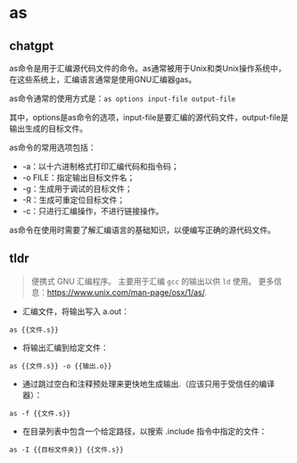 # as 
## chatgpt 
as命令是用于汇编源代码文件的命令。as通常被用于Unix和类Unix操作系统中，在这些系统上，汇编语言通常是使用GNU汇编器gas。

as命令通常的使用方式是：`as options input-file output-file`

其中，options是as命令的选项，input-file是要汇编的源代码文件，output-file是输出生成的目标文件。

as命令的常用选项包括：

- -a：以十六进制格式打印汇编代码和指令码；
- -o FILE：指定输出目标文件名；
- -g：生成用于调试的目标文件；
- -R：生成可重定位目标文件；
- -c：只进行汇编操作，不进行链接操作。

as命令在使用时需要了解汇编语言的基础知识，以便编写正确的源代码文件。 

## tldr 
 
> 便携式 GNU 汇编程序。
> 主要用于汇编 `gcc` 的输出以供 `ld` 使用。
> 更多信息：<https://www.unix.com/man-page/osx/1/as/>.

- 汇编文件，将输出写入 a.out：

`as {{文件.s}}`

- 将输出汇编到给定文件：

`as {{文件.s}} -o {{输出.o}}`

- 通过跳过空白和注释预处理来更快地生成输出.（应该只用于受信任的编译器）：

`as -f {{文件.s}}`

- 在目录列表中包含一个给定路径，以搜索 .include 指令中指定的文件：

`as -I {{目标文件夹}} {{文件.s}}`

